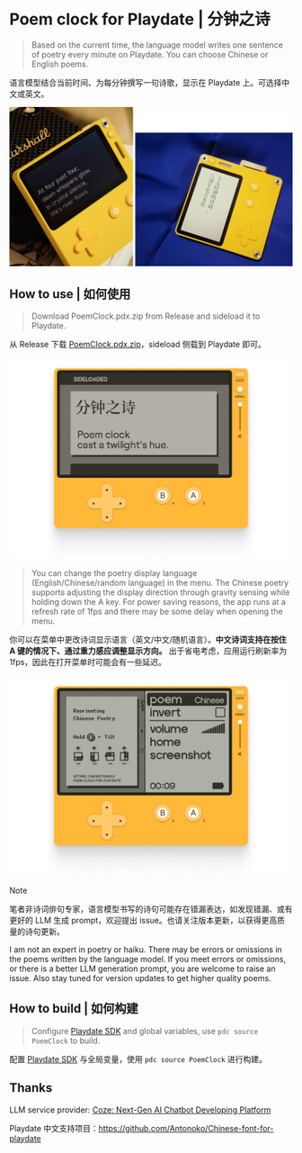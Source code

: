 # Poem clock for Playdate | 分钟之诗

> Based on the current time, the language model writes one sentence of poetry every minute on Playdate. You can choose Chinese or English poems.

语言模型结合当前时间、为每分钟撰写一句诗歌，显示在 Playdate 上。可选择中文或英文。

![screenshot_menu](https://github.com/Antonoko/poem-clock-for-playdate/blob/main/__asset__/showcase.jpg)

## How to use | 如何使用

> Download PoemClock.pdx.zip from Release and sideload it to Playdate.

从 Release 下载 [PoemClock.pdx.zip](https://github.com/Antonoko/poem-clock-for-playdate/releases/download/main_branch/PoemClock_v1.0.pdx.zip)，sideload 侧载到 Playdate 即可。

![screenshot_menu](https://github.com/Antonoko/poem-clock-for-playdate/blob/main/__asset__/screenshot_game.png)

> You can change the poetry display language (English/Chinese/random language) in the menu. The Chinese poetry supports adjusting the display direction through gravity sensing while holding down the A key. For power saving reasons, the app runs at a refresh rate of 1fps and there may be some delay when opening the menu.

你可以在菜单中更改诗词显示语言（英文/中文/随机语言）。**中文诗词支持在按住 A 键的情况下、通过重力感应调整显示方向。** 出于省电考虑，应用运行刷新率为 1fps，因此在打开菜单时可能会有一些延迟。

![screenshot_menu](https://github.com/Antonoko/poem-clock-for-playdate/blob/main/__asset__/screenshot_menu.png)

> [!NOTE]
>
> 笔者非诗词俳句专家，语言模型书写的诗句可能存在错漏表达，如发现错漏、或有更好的 LLM 生成 prompt，欢迎提出 issue。也请关注版本更新，以获得更高质量的诗句更新。
>
> I am not an expert in poetry or haiku. There may be errors or omissions in the poems written by the language model. If you meet errors or omissions, or there is a better LLM generation prompt, you are welcome to raise an issue. Also stay tuned for version updates to get higher quality poems.


## How to build | 如何构建

> Configure [Playdate SDK](https://play.date/dev/) and global variables, use `pdc source PoemClock` to build.

配置 [Playdate SDK](https://play.date/dev/) 与全局变量，使用 `pdc source PoemClock` 进行构建。


## Thanks
LLM service provider: [Coze: Next-Gen AI Chatbot Developing Platform](https://www.coze.com/)

Playdate 中文支持项目：https://github.com/Antonoko/Chinese-font-for-playdate